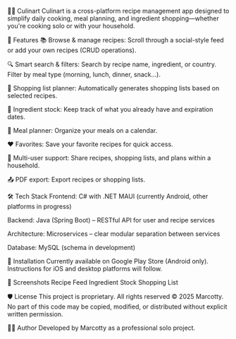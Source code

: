 🧑‍🍳 Culinart
Culinart is a cross-platform recipe management app designed to simplify daily cooking, meal planning, and ingredient shopping—whether you're cooking solo or with your household.

📌 Features
📚 Browse & manage recipes: Scroll through a social-style feed or add your own recipes (CRUD operations).

🔍 Smart search & filters: Search by recipe name, ingredient, or country. Filter by meal type (morning, lunch, dinner, snack...).

🛒 Shopping list planner: Automatically generates shopping lists based on selected recipes.

🧾 Ingredient stock: Keep track of what you already have and expiration dates.

📆 Meal planner: Organize your meals on a calendar.

❤️ Favorites: Save your favorite recipes for quick access.

🤝 Multi-user support: Share recipes, shopping lists, and plans within a household.

📤 PDF export: Export recipes or shopping lists.

🛠 Tech Stack
Frontend: C# with .NET MAUI (currently Android, other platforms in progress)

Backend: Java (Spring Boot) – RESTful API for user and recipe services

Architecture: Microservices – clear modular separation between services

Database: MySQL (schema in development)

🚀 Installation
Currently available on Google Play Store (Android only).
Instructions for iOS and desktop platforms will follow.

📸 Screenshots
Recipe Feed	Ingredient Stock	Shopping List
		

🛡️ License
This project is proprietary. All rights reserved © 2025 Marcotty.
No part of this code may be copied, modified, or distributed without explicit written permission.

👨‍💻 Author
Developed by Marcotty as a professional solo project.
